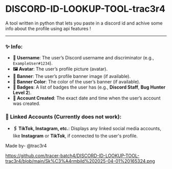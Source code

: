 # DISCORD-ID-LOOKUP-TOOL-trac3r4

A tool written in python that lets you paste in a discord id
and achive some info about the profile using api features !

--------------------------------------------------------------------------

### ✨ **Info:**
- **🔹 Username**: The user’s Discord username and discriminator (e.g., `ExampleUser#1234`).
- **🖼️ Avatar**: The user’s profile picture (avatar).
- **🎨 Banner**: The user’s profile banner image (if available).
- **🎨 Banner Color**: The color of the user’s banner (if available).
- **🏅 Badges**: A list of badges the user has (e.g., **Discord Staff**, **Bug Hunter Level 2**).
- **📅 Account Created**: The exact date and time when the user’s account was created.

### 🔗 **Linked Accounts** (Currently does not work):
- **🖇️ TikTok, Instagram, etc.**: Displays any linked social media accounts, like **Instagram** or **TikTok**, if connected to the user's profile.

Made by- @trac3r4

https://github.com/tracer-batch4/DISCORD-ID-LOOKUP-TOOL-trac3r4/blob/main/Sk%C3%A4rmbild%202025-04-01%20165324.png
